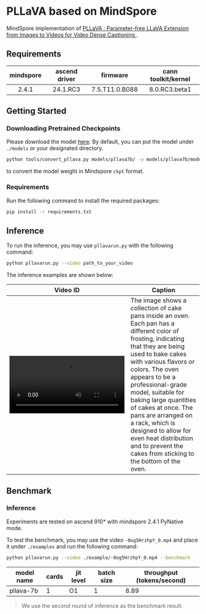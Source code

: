 # PLLaVA based on MindSpore

MindSpore implementation of
[PLLaVA : Parameter-free LLaVA Extension from Images to Videos for Video Dense Captioning
](https://arxiv.org/abs/2404.16994).

## Requirements

| mindspore | ascend driver |    firmware    | cann toolkit/kernel |
|:---------:|:-------------:|:--------------:|:-------------------:|
|  2.4.1    |   24.1.RC3    | 7.5.T11.0.B088 |    8.0.RC3.beta1    |

## Getting Started
### Downloading Pretrained Checkpoints

Please download the model [here](https://huggingface.co/llava-hf/llava-v1.6-vicuna-7b-hf).
By default, you can put the model under `./models` or your designated directory.

```bash
python tools/convert_pllava.py models/pllava7b/ -o models/pllava7b/model.ckpt
```

to convert the model weight in Mindspore `ckpt` format.

### Requirements

Run the following command to install the required packages:
```bash
pip install -r requirements.txt
```

## Inference

To run the inference, you may use `pllavarun.py` with the following command:

```bash
python pllavarun.py --video path_to_your_video
```

The inference examples are shown below:

| Video ID |  Caption |
|----------|---------|
| <video src="https://github.com/user-attachments/assets/e79c8b19-b5f6-4391-8bf4-4921e2fede15" /> | The image shows a collection of cake pans inside an oven. Each pan has a different color of frosting, indicating that they are being used to bake cakes with various flavors or colors. The oven appears to be a professional-grade model, suitable for baking large quantities of cakes at once. The pans are arranged on a rack, which is designed to allow for even heat distribution and to prevent the cakes from sticking to the bottom of the oven. |


## Benchmark

### Inference

Experiments are tested on ascend 910* with mindspore 2.4.1 PyNative mode.

To test the benchmark, you may use the video `-0og5HrzhpY_0.mp4` and place it under `./examples`
and run the following command:

```bash
python pllavarun.py --video ./example/-0og5HrzhpY_0.mp4 --benchmark
```

| model name | cards | jit level | batch size | throughput (tokens/second) |
|------------|-------|---------|------------|----------------------------|
| pllava-7b  | 1     | O1      | 1          | 8.89                       |

> We use the second round of inference as the benchmark result.
